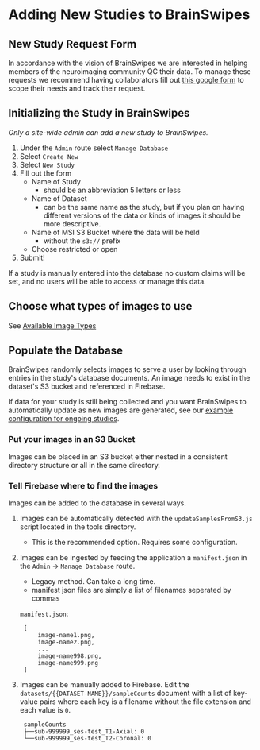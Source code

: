 # Adding New Studies to BrainSwipes

## New Study Request Form

In accordance with the vision of BrainSwipes we are interested in helping members of the neuroimaging community QC their data.
To manage these requests we recommend having collaborators fill out [this google form](https://forms.gle/jZMfSXDFnth6efWg6) to scope their needs and track their request.

## Initializing the Study in BrainSwipes

*Only a site-wide admin can add a new study to BrainSwipes.*

 1. Under the `Admin` route select `Manage Database`
 1. Select `Create New`
 1. Select `New Study`
 1. Fill out the form
    - Name of Study 
      - should be an abbreviation 5 letters or less
    - Name of Dataset
      - can be the same name as the study, but if you plan on having different versions of the data or kinds of images it should be more descriptive.
    - Name of MSI S3 Bucket where the data will be held
      - without the `s3://` prefix
    - Choose restricted or open
 1. Submit!

If a study is manually entered into the database no custom claims will be set, and no users will be able to access or manage this data.

## Choose what types of images to use

See [Available Image Types](imagetypes.md)

## Populate the Database

BrainSwipes randomly selects images to serve a user by looking through entries in the study's database documents. An image needs to exist in the dataset's S3 bucket and referenced in Firebase.

If data for your study is still being collected and you want BrainSwipes to automatically update as new images are generated, see our [example configuration for ongoing studies](ongoing.md).

### Put your images in an S3 Bucket

Images can be placed in an S3 bucket either nested in a consistent directory structure or all in the same directory.

### Tell Firebase where to find the images

Images can be added to the database in several ways.

1. Images can be automatically detected with the `updateSamplesFromS3.js` script located in the tools directory.
    - This is the recommended option. Requires some configuration.
1. Images can be ingested by feeding the application a `manifest.json` in the `Admin` -> `Manage Database` route.
    - Legacy method. Can take a long time.
    - manifest json files are simply a list of filenames seperated by commas 

    `manifest.json`:

        [
            image-name1.png,
            image-name2.png,
            ...
            image-name998.png,
            image-name999.png
        ]

1. Images can be manually added to Firebase. Edit the `datasets/{{DATASET-NAME}}/sampleCounts` document with a list of key-value pairs where each key is a filename without the file extension and each value is `0`.

        sampleCounts    
        ├──sub-999999_ses-test_T1-Axial: 0
        └──sub-999999_ses-test_T2-Coronal: 0